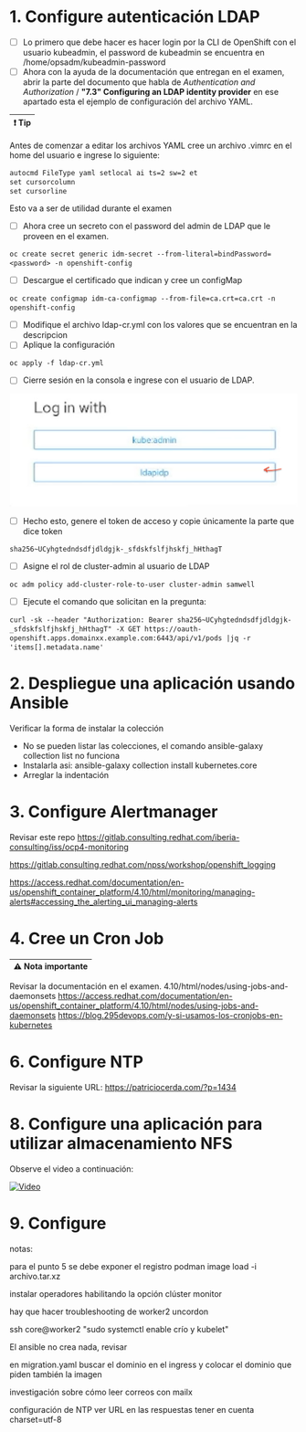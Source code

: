 # 1. Configure autenticación LDAP

>
- [ ] Lo primero que debe hacer es hacer login por la CLI de OpenShift con el usuario kubeadmin, el password de kubeadmin se encuentra en /home/opsadm/kubeadmin-password
- [ ] Ahora con la ayuda de la documentación que entregan en el examen, abrir la parte del documento que habla de *Authentication and Authorization* / **"7.3" Configuring an LDAP identity provider** en ese apartado esta el ejemplo de configuración del archivo YAML.
>

|:exclamation: Tip|
|-----------------|

>
Antes de comenzar a editar los archivos YAML cree un archivo .vimrc en el home del usuario e ingrese lo siguiente:

````
autocmd FileType yaml setlocal ai ts=2 sw=2 et
set cursorcolumn
set cursorline
````
Esto va a ser de utilidad durante el examen
>

- [ ] Ahora cree un secreto con el password del admin de LDAP que le proveen en el examen.

````
oc create secret generic idm-secret --from-literal=bindPassword=<password> -n openshift-config
````

- [ ] Descargue el certificado que indican y cree un configMap 

````
oc create configmap idm-ca-configmap --from-file=ca.crt=ca.crt -n openshift-config
````

- [ ] Modifique el archivo ldap-cr.yml con los valores que se encuentran en la descripcion
- [ ] Aplique la configuración

````
oc apply -f ldap-cr.yml
````
- [ ] Cierre sesión en la consola e ingrese con el usuario de LDAP. 

![Alt text](Images/image.png)

- [ ] Hecho esto, genere el token de acceso y copie únicamente la parte que dice token

````
sha256~UCyhgtedndsdfjdldgjk-_sfdskfslfjhskfj_hHthagT
````
- [ ] Asigne el rol de cluster-admin al usuario de LDAP

````
oc adm policy add-cluster-role-to-user cluster-admin samwell
````

- [ ] Ejecute el comando que solicitan en la pregunta:

````
curl -sk --header "Authorization: Bearer sha256~UCyhgtedndsdfjdldgjk-_sfdskfslfjhskfj_hHthagT" -X GET https://oauth-openshift.apps.domainxx.example.com:6443/api/v1/pods |jq -r 'items[].metadata.name'
````
# 2. Despliegue una aplicación usando Ansible

Verificar la forma de instalar la colección
- No se pueden listar las colecciones, el comando ansible-galaxy collection list no funciona
- Instalarla asi: ansible-galaxy collection install kubernetes.core
- Arreglar la indentación

# 3. Configure Alertmanager

Revisar este repo
https://gitlab.consulting.redhat.com/iberia-consulting/iss/ocp4-monitoring

https://gitlab.consulting.redhat.com/npss/workshop/openshift_logging

https://access.redhat.com/documentation/en-us/openshift_container_platform/4.10/html/monitoring/managing-alerts#accessing_the_alerting_ui_managing-alerts

# 4. Cree un Cron Job

|:warning: Nota importante|
|-------------------------|

Revisar la documentación en el examen. 4.10/html/nodes/using-jobs-and-daemonsets
https://access.redhat.com/documentation/en-us/openshift_container_platform/4.10/html/nodes/using-jobs-and-daemonsets 
https://blog.295devops.com/y-si-usamos-los-cronjobs-en-kubernetes

# 6. Configure NTP

Revisar la siguiente URL:
https://patriciocerda.com/?p=1434 

# 8. Configure una aplicación para utilizar almacenamiento NFS

Observe el video a continuación:

[![Video](https://upload.wikimedia.org/wikipedia/commons/thumb/3/3a/OpenShift-LogoType.svg/100px-OpenShift-LogoType.svg.png)](https://www.youtube.com/watch?v=DHO2lEZoRac)


# 9. Configure

notas:

para el punto 5
se debe exponer el registro
podman image load -i archivo.tar.xz

instalar operadores habilitando la opción clúster monitor

hay que hacer troubleshooting de worker2
uncordon

ssh core@worker2 "sudo systemctl enable crío y kubelet"

El ansible no crea nada, revisar

en migration.yaml buscar el dominio en el ingress y colocar el dominio que piden también la imagen

investigación sobre cómo leer correos con mailx

configuración de NTP ver URL en las respuestas tener en cuenta charset=utf-8




